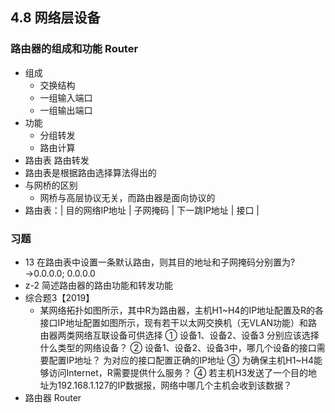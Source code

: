 ## 4.8 网络层设备
### 路由器的组成和功能 Router
- 组成
    - 交换结构
    - 一组输入端口
    - 一组输出端口
- 功能
    - 分组转发
    - 路由计算
- 路由表 路由转发
- 路由表是根据路由选择算法得出的
- 与网桥的区别
    - 网桥与高层协议无关，而路由器是面向协议的
- 路由表：| 目的网络IP地址 | 子网掩码 | 下一跳IP地址 | 接口 |
### 习题
- 13 在路由表中设置一条默认路由，则其目的地址和子网掩码分别置为?→0.0.0.0; 0.0.0.0
- z-2 简述路由器的路由功能和转发功能
- 综合题3【2019】 ![]()  
    - 某网络拓扑如图所示，其中R为路由器，主机H1~H4的IP地址配置及R的各接口IP地址配置如图所示，现有若干以太网交换机（无VLAN功能）和路由器两类网络互联设备可供选择
① 设备1、设备2、设备3 分别应该选择什么类型的网络设备？
② 设备1、设备2、设备3中，哪几个设备的接口需要配置IP地址？ 为对应的接口配置正确的IP地址
③ 为确保主机H1~H4能够访问Internet，R需要提供什么服务？
④ 若主机H3发送了一个目的地址为192.168.1.127的IP数据报，网络中哪几个主机会收到该数据？
- 路由器 Router
